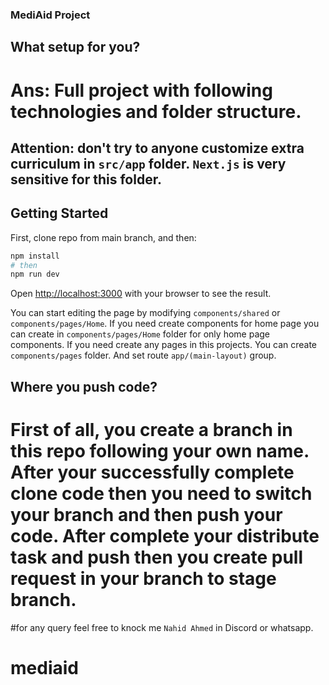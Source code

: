 ### MediAid Project

## What setup for you?
# Ans: Full project with following technologies and folder structure.

## Attention: don't try to anyone customize extra curriculum in `src/app` folder. `Next.js` is very sensitive for this folder.
## Getting Started

First, clone repo from main branch, and then:

```bash
npm install
# then
npm run dev
```

Open [http://localhost:3000](http://localhost:3000) with your browser to see the result.

You can start editing the page by modifying `components/shared` or `components/pages/Home`. If you need create components for home page you can create in `components/pages/Home` folder for only home page components. If you need create any pages in this projects. You can create `components/pages` folder. And set route `app/(main-layout)` group.

## Where you push code? 
# First of all, you create a branch in this repo following your own name. After your successfully complete clone code then you need to switch your branch and then push your code. After complete your distribute task and push then you create pull request in your branch to stage branch.

#for any query feel free to knock me `Nahid Ahmed` in Discord or whatsapp.
# mediaid
